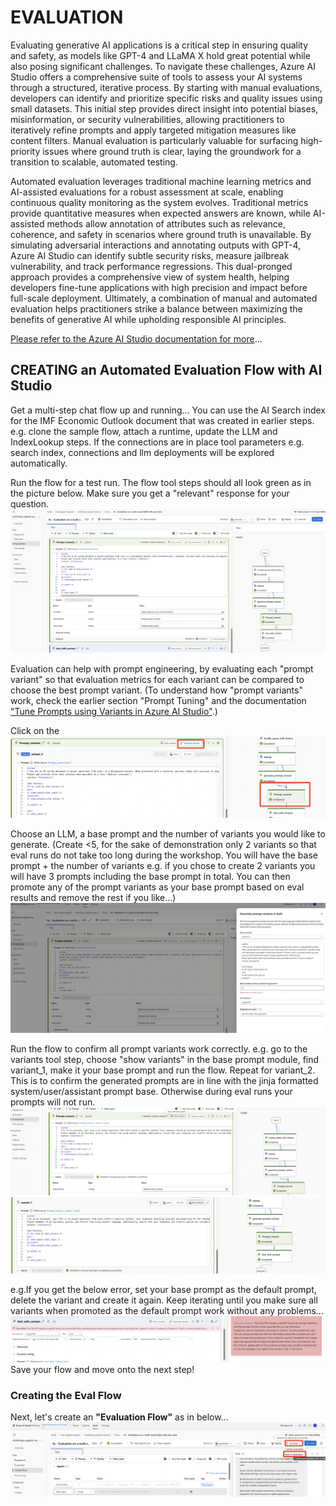 # EVALUATION 

Evaluating generative AI applications is a critical step in ensuring quality and safety, as models like GPT-4 and LLaMA X hold great potential while also posing significant challenges. To navigate these challenges, Azure AI Studio offers a comprehensive suite of tools to assess your AI systems through a structured, iterative process. By starting with manual evaluations, developers can identify and prioritize specific risks and quality issues using small datasets. This initial step provides direct insight into potential biases, misinformation, or security vulnerabilities, allowing practitioners to iteratively refine prompts and apply targeted mitigation measures like content filters. Manual evaluation is particularly valuable for surfacing high-priority issues where ground truth is clear, laying the groundwork for a transition to scalable, automated testing.

Automated evaluation leverages traditional machine learning metrics and AI-assisted evaluations for a robust assessment at scale, enabling continuous quality monitoring as the system evolves. Traditional metrics provide quantitative measures when expected answers are known, while AI-assisted methods allow annotation of attributes such as relevance, coherence, and safety in scenarios where ground truth is unavailable. By simulating adversarial interactions and annotating outputs with GPT-4, Azure AI Studio can identify subtle security risks, measure jailbreak vulnerability, and track performance regressions. This dual-pronged approach provides a comprehensive view of system health, helping developers fine-tune applications with high precision and impact before full-scale deployment. Ultimately, a combination of manual and automated evaluation helps practitioners strike a balance between maximizing the benefits of generative AI while upholding responsible AI principles.

[Please refer to the Azure AI Studio documentation for more](https://learn.microsoft.com/en-us/azure/ai-studio/concepts/evaluation-approach-gen-ai
)...

## CREATING an Automated Evaluation Flow with AI Studio 
Get a multi-step chat flow up and running...
You can use the AI Search index for the IMF Economic Outlook document that was created in earlier steps. e.g. clone the sample flow, attach a runtime, update the LLM and IndexLookup steps. If the connections are in place tool parameters e.g. search index, connections and llm deployments will be explored automatically. 

Run the flow for a test run. The flow tool steps should all look green as in the picture below. Make sure you get a "relevant" response for your question. 
![Alt text](../../media/1402.png)

Evaluation can help with prompt engineering, by evaluating each "prompt variant" so that evaluation metrics for each variant can be compared to choose the best prompt variant. (To understand how "prompt variants" work, check the earlier section "Prompt Tuning" and the documentation ["Tune Prompts using Variants in Azure AI Studio"](https://learn.microsoft.com/en-us/azure/ai-studio/how-to/flow-tune-prompts-using-variants).)

Click on the 
![Alt text](../../media/1404.png)

Choose an LLM, a base prompt and the number of variants you would like to generate. (Create <5, for the sake of demonstration only 2 variants so that eval runs do not take too long during the workshop. You will have the base prompt + the number of variants e.g. if you chose to create 2 variants you will have 3 prompts including the base prompt in total. You can then promote any of the prompt variants as your base prompt based on eval results and remove the rest if you like...)
![Alt text](../../media/1403.png)

Run the flow to confirm all prompt variants work correctly. e.g. go to the variants tool step, choose "show variants" in the base prompt module, find variant_1, make it your base prompt and run the flow. Repeat for variant_2. This is to confirm the generated prompts are in line with the jinja formatted system/user/assistant prompt base. Otherwise during eval runs your prompts will not run. 
![Alt text](../../media/1405.png)
![Alt text](../../media/1406.png)

e.g.If you get the below error, set your base prompt as the default prompt, delete the variant and create it again. Keep iterating until you make sure all variants when promoted as the default prompt work without any problems...
![Alt text](../../media/1407.png)
Save your flow and move onto the next step!

### Creating the Eval Flow 
Next, let's create an **"Evaluation Flow"** as in below...
![Alt text](../../media/1401.png)

